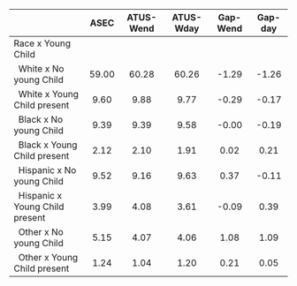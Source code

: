 
|                      |         ASEC |    ATUS-Wend |    ATUS-Wday |     Gap-Wend |      Gap-day |
| -------------------- | :----------: | :----------: | :----------: | :----------: | :----------: |
| Race x Young Child   |              |              |              |              |              |
| &nbsp;&nbsp;White x No young Child |        59.00 |        60.28 |        60.26 |        -1.29 |        -1.26 |
| &nbsp;&nbsp;White x Young Child present |         9.60 |         9.88 |         9.77 |        -0.29 |        -0.17 |
| &nbsp;&nbsp;Black x No young Child |         9.39 |         9.39 |         9.58 |        -0.00 |        -0.19 |
| &nbsp;&nbsp;Black x Young Child present |         2.12 |         2.10 |         1.91 |         0.02 |         0.21 |
| &nbsp;&nbsp;Hispanic x No young Child |         9.52 |         9.16 |         9.63 |         0.37 |        -0.11 |
| &nbsp;&nbsp;Hispanic x Young Child present |         3.99 |         4.08 |         3.61 |        -0.09 |         0.39 |
| &nbsp;&nbsp;Other x No young Child |         5.15 |         4.07 |         4.06 |         1.08 |         1.09 |
| &nbsp;&nbsp;Other x Young Child present |         1.24 |         1.04 |         1.20 |         0.21 |         0.05 |

